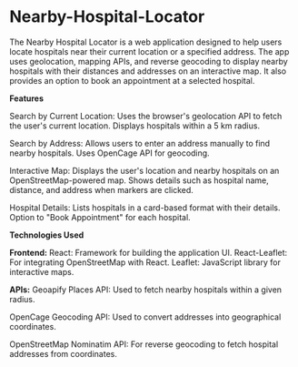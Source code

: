 # Nearby-Hospital-Locator
The Nearby Hospital Locator is a web application designed to help users locate hospitals near their current location or a specified address. The app uses geolocation, mapping APIs, and reverse geocoding to display nearby hospitals with their distances and addresses on an interactive map. It also provides an option to book an appointment at a selected hospital.

**Features**

Search by Current Location:
Uses the browser's geolocation API to fetch the user's current location.
Displays hospitals within a 5 km radius.

Search by Address:
Allows users to enter an address manually to find nearby hospitals.
Uses OpenCage API for geocoding.

Interactive Map:
Displays the user's location and nearby hospitals on an OpenStreetMap-powered map.
Shows details such as hospital name, distance, and address when markers are clicked.

Hospital Details:
Lists hospitals in a card-based format with their details.
Option to "Book Appointment" for each hospital.

**Technologies Used**

**Frontend:**
React: Framework for building the application UI.
React-Leaflet: For integrating OpenStreetMap with React.
Leaflet: JavaScript library for interactive maps.

**APIs:**
Geoapify Places API:
Used to fetch nearby hospitals within a given radius.

OpenCage Geocoding API:
Used to convert addresses into geographical coordinates.

OpenStreetMap Nominatim API:
For reverse geocoding to fetch hospital addresses from coordinates.
